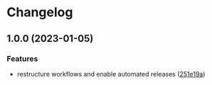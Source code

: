 # Changelog

## 1.0.0 (2023-01-05)


### Features

* restructure workflows and enable automated releases ([251e19a](https://github.com/rolehippie/nullmailer/commit/251e19a14f6c4d217daacdc1da73e4c2d378413f))
